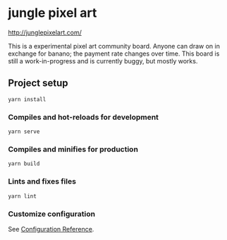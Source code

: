 # jungle pixel art

http://junglepixelart.com/

This is a experimental pixel art community board.  Anyone can draw on in exchange for banano; the payment rate changes over time.  This board is still a work-in-progress and is currently buggy, but mostly works.  

## Project setup
```
yarn install
```

### Compiles and hot-reloads for development
```
yarn serve
```

### Compiles and minifies for production
```
yarn build
```

### Lints and fixes files
```
yarn lint
```

### Customize configuration
See [Configuration Reference](https://cli.vuejs.org/config/).
